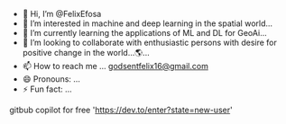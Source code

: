 - 👋 Hi, I’m @FelixEfosa
- 👀 I’m interested in machine and deep learning in the spatial world...
- 🌱 I’m currently learning the applications of ML and DL for GeoAi...
- 💞️ I’m looking to collaborate with enthusiastic persons with desire for positive change in the world...🌎...
- 📫 How to reach me ... godsentfelix16@gmail.com
- 😄 Pronouns: ...
- ⚡ Fun fact: ...

gitbub copilot for free 'https://dev.to/enter?state=new-user'
<!---
FelixEfosa/FelixEfosa is a ✨ special ✨ repository because its `README.md` (this file) appears on your GitHub profile.
You can click the Preview link to take a look at your changes.
--->
